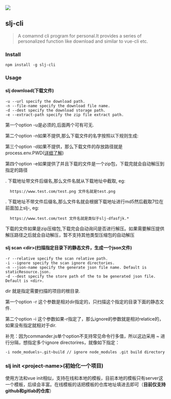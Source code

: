[![](https://travis-ci.org/junfeisu/slj-cli.svg?branch=master)](https://travis-ci.org/junfeisu/slj-cli)

## slj-cli

> A comamnd cli program for personal.It provides a series of personalized function like download and similar to vue-cli etc.

### Install

    npm install -g slj-cli

### Usage
#### slj download(下载文件)

    -u --url specify the download path.
    -n --file-name specify the download file name.
    -d --dest specify the download storage path.
    -e --extract-path specify the zip file extract path.

第一个option -u是必须的,后面两个可有可无.

第二个option -n如果不提供,那么下载文件的名字按照以下规则生成:

第三个option -d如果不提供，那么下载文件的存放路径就是process.env.PWD([详细了解](https://github.com/junfeisu/Blog/issues/1))

第四个option -e如果提供了并且下载的文件是一个zip包，下载完就会自动解压到指定的路径

  . 下载地址带文件后缀名,那么文件名就从下载地址中截取, eg: 

      https://www.test.com/test.png 文件名就是test.png

  . 下载地址不带文件后缀名,那么文件名就会根据下载地址进行md5然后截取7位在前面加上slj-, eg:

      https://www.test.com/test 文件名就是类似于slj-dfasfjk.*

下载的文件如果是zip压缩包,下载完会自动询问是否进行解压。如果需要解压提供解压路径之后就会自动解压，暂不支持其他类型压缩包的自动解压

#### slj scan <dir\>(扫描指定目录下的静态文件，生成一个json文件)

    -r --relative specify the scan relative path.
    -i --ignore specify the scan ignore directories.
    -n --json-name specify the generate json file name. Default is staticResource.json.
    -d --dest specify the store path of the to be generated json file. Default is <dir>.

dir 就是指定需要扫描的项目的根目录.

第一个option -r 这个参数是相对dir指定的，只扫描这个指定的目录下面的静态文件.

第二个option -i 这个参数如果-r指定了，那么ignore的参数就是相对relatice的，如果没有指定就相对于dir.

补充：因为commander.js单个option不支持常见命令行多值，所以这边采用 ~ 进行分隔，想指定多个ignore directorires，就像如下指定：

    -i node_moduels~.git~build // ignore node_modules .git build directory

### slj init <project-name\>(初始化一个项目)
使用方法和vue init相似，支持在线和本地的模板，目前本地的模板只有server这一个模板，后续会丰富。在线模板的话把模板的仓库地址填进去即可（**目前仅支持github和gitlab的仓库**）
